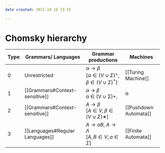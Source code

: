 ```yaml
---
date created: 2021-10-18 13:55

---
```


# Chomsky hierarchy

| Type | Grammars/ Languages             | Grammar productions                                                                           | Machines                    |
| ---- | ------------------------------- | --------------------------------------------------------------------------------------------- | --------------------------- |
| 0    | Unrestricted                    | $\alpha \rightarrow \beta$ <br> $[\alpha \in (V \cup \Sigma)^+, \beta \in (V \cup \Sigma)^*]$ | [[Turing Machine]]          |
| 1    | [[Grammars#Context-sensitive]]  | $\alpha$ → $\beta$ <br> α ∈ (V ∪ Σ)+, |α| ≤ |β|]                                              | [[Linear-bounded Automata]] |
| 2    | [[Grammars#Context-sensitive]]  | $A → β$ <br> $[A ∈ V, β ∈ (V ∪ Σ)∗]$                                                          | [[Pushdown Automata]]       |
| 3    | [[Languages#Regular Languages]] | $A \rightarrow aB,\ A \rightarrow \Lambda$ <br> $[A, B \in V, a \in \Sigma]$                  | [[Finite Automata]]         |
